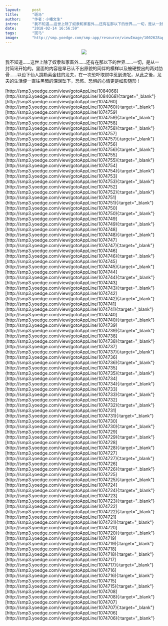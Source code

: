 ```yaml
---
layout:     post
title:      "斑马"
author:     "作者：小幡文生"
intro:      "我不知道……这世上除了奴隶和家畜外……还有在那以下的世界……一切，是从一封简讯开始的。里面的内容是早已认不出原貌的同伴的模样以及被硬拔出的两对肋骨……以设下仙人跳勒索金钱的龙夫，在一次恐吓取财中惹到流氓，从此之後，龙夫的生活便一直往黑暗的深渊坠下，恐怖、恐惧的心情更是如影随形！"
date:       "2018-02-14 16:56:59"
tags:       "斑马"
image:      "http://smp.yoedge.com/smp-app/resource/viewImage/1002628appline.png"
---
```

<div style="text-align: center">
<p><img src="http://smp.yoedge.com/smp-app/resource/viewImage/1002628appline.png"/></p>
</div>
<p class="post-meta">
<span>我不知道……这世上除了奴隶和家畜外……还有在那以下的世界……一切，是从一封简讯开始的。里面的内容是早已认不出原貌的同伴的模样以及被硬拔出的两对肋骨……以设下仙人跳勒索金钱的龙夫，在一次恐吓取财中惹到流氓，从此之後，龙夫的生活便一直往黑暗的深渊坠下，恐怖、恐惧的心情更是如影随形！</span>
</p>
[http://smp3.yoedge.com/view/gotoAppLine/1084068](http://smp3.yoedge.com/view/gotoAppLine/1084068){:target="_blank"}
[http://smp3.yoedge.com/view/gotoAppLine/1074760](http://smp3.yoedge.com/view/gotoAppLine/1074760){:target="_blank"}
[http://smp3.yoedge.com/view/gotoAppLine/1074759](http://smp3.yoedge.com/view/gotoAppLine/1074759){:target="_blank"}
[http://smp3.yoedge.com/view/gotoAppLine/1074758](http://smp3.yoedge.com/view/gotoAppLine/1074758){:target="_blank"}
[http://smp3.yoedge.com/view/gotoAppLine/1074757](http://smp3.yoedge.com/view/gotoAppLine/1074757){:target="_blank"}
[http://smp3.yoedge.com/view/gotoAppLine/1074756](http://smp3.yoedge.com/view/gotoAppLine/1074756){:target="_blank"}
[http://smp3.yoedge.com/view/gotoAppLine/1074755](http://smp3.yoedge.com/view/gotoAppLine/1074755){:target="_blank"}
[http://smp3.yoedge.com/view/gotoAppLine/1074754](http://smp3.yoedge.com/view/gotoAppLine/1074754){:target="_blank"}
[http://smp3.yoedge.com/view/gotoAppLine/1074753](http://smp3.yoedge.com/view/gotoAppLine/1074753){:target="_blank"}
[http://smp3.yoedge.com/view/gotoAppLine/1074752](http://smp3.yoedge.com/view/gotoAppLine/1074752){:target="_blank"}
[http://smp3.yoedge.com/view/gotoAppLine/1074751](http://smp3.yoedge.com/view/gotoAppLine/1074751){:target="_blank"}
[http://smp3.yoedge.com/view/gotoAppLine/1074750](http://smp3.yoedge.com/view/gotoAppLine/1074750){:target="_blank"}
[http://smp3.yoedge.com/view/gotoAppLine/1074749](http://smp3.yoedge.com/view/gotoAppLine/1074749){:target="_blank"}
[http://smp3.yoedge.com/view/gotoAppLine/1074748](http://smp3.yoedge.com/view/gotoAppLine/1074748){:target="_blank"}
[http://smp3.yoedge.com/view/gotoAppLine/1074747](http://smp3.yoedge.com/view/gotoAppLine/1074747){:target="_blank"}
[http://smp3.yoedge.com/view/gotoAppLine/1074746](http://smp3.yoedge.com/view/gotoAppLine/1074746){:target="_blank"}
[http://smp3.yoedge.com/view/gotoAppLine/1074745](http://smp3.yoedge.com/view/gotoAppLine/1074745){:target="_blank"}
[http://smp3.yoedge.com/view/gotoAppLine/1074744](http://smp3.yoedge.com/view/gotoAppLine/1074744){:target="_blank"}
[http://smp3.yoedge.com/view/gotoAppLine/1074743](http://smp3.yoedge.com/view/gotoAppLine/1074743){:target="_blank"}
[http://smp3.yoedge.com/view/gotoAppLine/1074742](http://smp3.yoedge.com/view/gotoAppLine/1074742){:target="_blank"}
[http://smp3.yoedge.com/view/gotoAppLine/1074741](http://smp3.yoedge.com/view/gotoAppLine/1074741){:target="_blank"}
[http://smp3.yoedge.com/view/gotoAppLine/1074740](http://smp3.yoedge.com/view/gotoAppLine/1074740){:target="_blank"}
[http://smp3.yoedge.com/view/gotoAppLine/1074739](http://smp3.yoedge.com/view/gotoAppLine/1074739){:target="_blank"}
[http://smp3.yoedge.com/view/gotoAppLine/1074738](http://smp3.yoedge.com/view/gotoAppLine/1074738){:target="_blank"}
[http://smp3.yoedge.com/view/gotoAppLine/1074737](http://smp3.yoedge.com/view/gotoAppLine/1074737){:target="_blank"}
[http://smp3.yoedge.com/view/gotoAppLine/1074736](http://smp3.yoedge.com/view/gotoAppLine/1074736){:target="_blank"}
[http://smp3.yoedge.com/view/gotoAppLine/1074735](http://smp3.yoedge.com/view/gotoAppLine/1074735){:target="_blank"}
[http://smp3.yoedge.com/view/gotoAppLine/1074734](http://smp3.yoedge.com/view/gotoAppLine/1074734){:target="_blank"}
[http://smp3.yoedge.com/view/gotoAppLine/1074733](http://smp3.yoedge.com/view/gotoAppLine/1074733){:target="_blank"}
[http://smp3.yoedge.com/view/gotoAppLine/1074732](http://smp3.yoedge.com/view/gotoAppLine/1074732){:target="_blank"}
[http://smp3.yoedge.com/view/gotoAppLine/1074731](http://smp3.yoedge.com/view/gotoAppLine/1074731){:target="_blank"}
[http://smp3.yoedge.com/view/gotoAppLine/1074730](http://smp3.yoedge.com/view/gotoAppLine/1074730){:target="_blank"}
[http://smp3.yoedge.com/view/gotoAppLine/1074729](http://smp3.yoedge.com/view/gotoAppLine/1074729){:target="_blank"}
[http://smp3.yoedge.com/view/gotoAppLine/1074728](http://smp3.yoedge.com/view/gotoAppLine/1074728){:target="_blank"}
[http://smp3.yoedge.com/view/gotoAppLine/1074727](http://smp3.yoedge.com/view/gotoAppLine/1074727){:target="_blank"}
[http://smp3.yoedge.com/view/gotoAppLine/1074726](http://smp3.yoedge.com/view/gotoAppLine/1074726){:target="_blank"}
[http://smp3.yoedge.com/view/gotoAppLine/1074725](http://smp3.yoedge.com/view/gotoAppLine/1074725){:target="_blank"}
[http://smp3.yoedge.com/view/gotoAppLine/1074724](http://smp3.yoedge.com/view/gotoAppLine/1074724){:target="_blank"}
[http://smp3.yoedge.com/view/gotoAppLine/1074723](http://smp3.yoedge.com/view/gotoAppLine/1074723){:target="_blank"}
[http://smp3.yoedge.com/view/gotoAppLine/1074722](http://smp3.yoedge.com/view/gotoAppLine/1074722){:target="_blank"}
[http://smp3.yoedge.com/view/gotoAppLine/1074721](http://smp3.yoedge.com/view/gotoAppLine/1074721){:target="_blank"}
[http://smp3.yoedge.com/view/gotoAppLine/1074720](http://smp3.yoedge.com/view/gotoAppLine/1074720){:target="_blank"}
[http://smp3.yoedge.com/view/gotoAppLine/1074719](http://smp3.yoedge.com/view/gotoAppLine/1074719){:target="_blank"}
[http://smp3.yoedge.com/view/gotoAppLine/1074718](http://smp3.yoedge.com/view/gotoAppLine/1074718){:target="_blank"}
[http://smp3.yoedge.com/view/gotoAppLine/1074717](http://smp3.yoedge.com/view/gotoAppLine/1074717){:target="_blank"}
[http://smp3.yoedge.com/view/gotoAppLine/1074716](http://smp3.yoedge.com/view/gotoAppLine/1074716){:target="_blank"}
[http://smp3.yoedge.com/view/gotoAppLine/1074715](http://smp3.yoedge.com/view/gotoAppLine/1074715){:target="_blank"}
[http://smp3.yoedge.com/view/gotoAppLine/1074708](http://smp3.yoedge.com/view/gotoAppLine/1074708){:target="_blank"}
[http://smp3.yoedge.com/view/gotoAppLine/1074707](http://smp3.yoedge.com/view/gotoAppLine/1074707){:target="_blank"}
[http://smp3.yoedge.com/view/gotoAppLine/1074706](http://smp3.yoedge.com/view/gotoAppLine/1074706){:target="_blank"}


